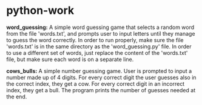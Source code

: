 # python-work

**word_guessing:**
A simple word guessing game that selects a random word from the file 'words.txt', and prompts user to input letters until they manage to guess the word correctly. In order to run properly, make sure the file 'words.txt' is in the same directory as the 'word_guessing.py' file. In order to use a different set of words, just replace the content of the 'words.txt' file, but make sure each word is on a separate line.

**cows_bulls:**
A simple number guessing game. User is prompted to input a number made up of 4 digits. For every correct digit the user guesses also in the correct index, they get a cow. For every correct digit in an incorrect index, they get a bull. The program prints the number of guesses needed at the end.
